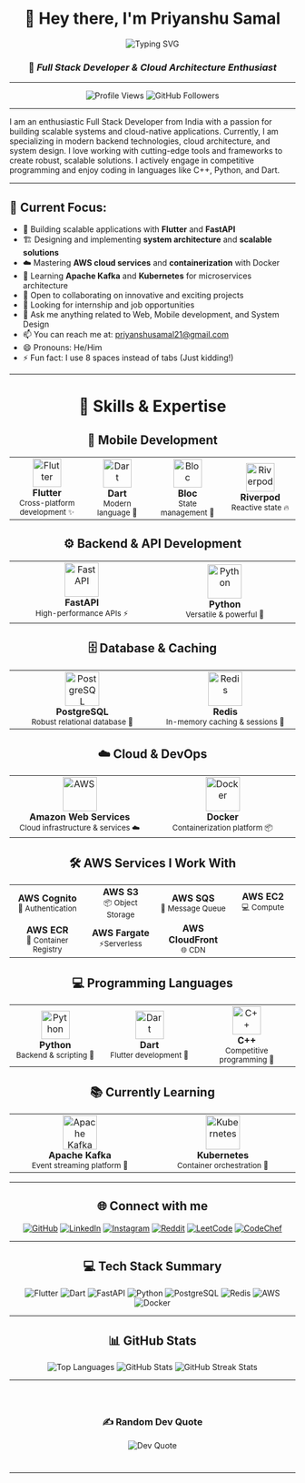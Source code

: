 <div align="center">
  
# 👋 Hey there, I'm Priyanshu Samal 

<img src="https://readme-typing-svg.herokuapp.com?font=Fira+Code&size=30&duration=3000&pause=1000&color=8B4513&center=true&vCenter=true&width=600&lines=Full+Stack+Developer;Cloud+Architecture+Enthusiast;Flutter+%26+FastAPI+Developer;System+Design+Passionate" alt="Typing SVG" />

### 🌟 *Full Stack Developer & Cloud Architecture Enthusiast*

</div>

---

<p align="center"> 
  <img src="https://komarev.com/ghpvc/?username=TexZ-GenZ&label=Profile%20Views&style=for-the-badge&color=8B4513&labelColor=D2691E" alt="Profile Views" />
  <img src="https://img.shields.io/github/followers/TexZ-GenZ?label=Followers&style=for-the-badge&color=8B4513&labelColor=D2691E" alt="GitHub Followers" />
</p>


---

I am an enthusiastic Full Stack Developer from India with a passion for building scalable systems and cloud-native applications. Currently, I am specializing in modern backend technologies, cloud architecture, and system design. I love working with cutting-edge tools and frameworks to create robust, scalable solutions. I actively engage in competitive programming and enjoy coding in languages like C++, Python, and Dart.

---

## 🌟 **Current Focus**:
- 🔭 Building scalable applications with **Flutter** and **FastAPI**
- 🏗️ Designing and implementing **system architecture** and **scalable solutions**
- ☁️ Mastering **AWS cloud services** and **containerization** with Docker
- 🚀 Learning **Apache Kafka** and **Kubernetes** for microservices architecture
- 👯 Open to collaborating on innovative and exciting projects
- 🤔 Looking for internship and job opportunities
- 💬 Ask me anything related to Web, Mobile development, and System Design
- 📫 You can reach me at: priyanshusamal21@gmail.com
- 😄 Pronouns: He/Him
- ⚡ Fun fact: I use 8 spaces instead of tabs (Just kidding!)

---

<div align="center">

# 🚀 **Skills & Expertise**

</div>

<div align="center">

## 📱 **Mobile Development**

<table>
<tr>
<td align="center" width="200">
<img src="https://skillicons.dev/icons?i=flutter" alt="Flutter" width="50"/>
<br><strong>Flutter</strong>
<br><sub>Cross-platform development ✨</sub>
</td>
<td align="center" width="200">
<img src="https://skillicons.dev/icons?i=dart" alt="Dart" width="50"/>
<br><strong>Dart</strong>
<br><sub>Modern language 🎯</sub>
</td>
<td align="center" width="200">
<img src="https://cdn.jsdelivr.net/gh/devicons/devicon/icons/flutter/flutter-original.svg" alt="Bloc" width="50"/>
<br><strong>Bloc</strong>
<br><sub>State management 🔄</sub>
</td>
<td align="center" width="200">
<img src="https://riverpod.dev/img/logo.png" alt="Riverpod" width="50"/>
<br><strong>Riverpod</strong>
<br><sub>Reactive state 🔥</sub>
</td>
</tr>
</table>

</div>

<div align="center">

## ⚙️ **Backend & API Development**

<table>
<tr>
<td align="center" width="300">
<img src="https://skillicons.dev/icons?i=fastapi" alt="FastAPI" width="60"/>
<br><strong>FastAPI</strong>
<br><sub>High-performance APIs ⚡</sub>
</td>
<td align="center" width="300">
<img src="https://skillicons.dev/icons?i=python" alt="Python" width="60"/>
<br><strong>Python</strong>
<br><sub>Versatile & powerful 🐍</sub>
</td>
</tr>
</table>

</div>

<div align="center">

## 🗄️ **Database & Caching**

<table>
<tr>
<td align="center" width="300">
<img src="https://skillicons.dev/icons?i=postgresql" alt="PostgreSQL" width="60"/>
<br><strong>PostgreSQL</strong>
<br><sub>Robust relational database 💪</sub>
</td>
<td align="center" width="300">
<img src="https://skillicons.dev/icons?i=redis" alt="Redis" width="60"/>
<br><strong>Redis</strong>
<br><sub>In-memory caching & sessions 🚀</sub>
</td>
</tr>
</table>

</div>

<div align="center">

## ☁️ **Cloud & DevOps**

<table>
<tr>
<td align="center" width="400">
<img src="https://skillicons.dev/icons?i=aws" alt="AWS" width="60"/>
<br><strong>Amazon Web Services</strong>
<br><sub>Cloud infrastructure & services ☁️</sub>
</td>
<td align="center" width="400">
<img src="https://skillicons.dev/icons?i=docker" alt="Docker" width="60"/>
<br><strong>Docker</strong>
<br><sub>Containerization platform 📦</sub>
</td>
</tr>
</table>

</div>

<div align="center">

## 🛠️ **AWS Services I Work With**

<table>
<tr>
<td align="center" width="150">
<strong>AWS Cognito</strong>
<br><sub>🔐 Authentication</sub>
</td>
<td align="center" width="150">
<strong>AWS S3</strong>
<br><sub>📦 Object Storage</sub>
</td>
<td align="center" width="150">
<strong>AWS SQS</strong>
<br><sub>📨 Message Queue</sub>
</td>
<td align="center" width="150">
<strong>AWS EC2</strong>
<br><sub>💻 Compute</sub>
</td>
</tr>
<tr>
<td align="center" width="150">
<strong>AWS ECR</strong>
<br><sub>🐳 Container Registry</sub>
</td>
<td align="center" width="150">
<strong>AWS Fargate</strong>
<br><sub>⚡Serverless </sub>
</td>
<td align="center" width="150">
<strong>AWS CloudFront</strong>
<br><sub>🌐 CDN</sub>
</td>

</tr>
</table>

</div>



<div align="center">

## 💻 **Programming Languages**

<table>
<tr>
<td align="center" width="200">
<img src="https://skillicons.dev/icons?i=python" alt="Python" width="50"/>
<br><strong>Python</strong>
<br><sub>Backend & scripting 🐍</sub>
</td>
<td align="center" width="200">
<img src="https://skillicons.dev/icons?i=dart" alt="Dart" width="50"/>
<br><strong>Dart</strong>
<br><sub>Flutter development 🎯</sub>
</td>
<td align="center" width="200">
<img src="https://skillicons.dev/icons?i=cpp" alt="C++" width="50"/>
<br><strong>C++</strong>
<br><sub>Competitive programming 💪</sub>
</td>
</tr>
</table>

</div>

<div align="center">

## 📚 **Currently Learning**

<table>
<tr>
<td align="center" width="300">
<img src="https://kafka.apache.org/images/apache-kafka.png" alt="Apache Kafka" width="60"/>
<br><strong>Apache Kafka</strong>
<br><sub>Event streaming platform 📡</sub>
</td>
<td align="center" width="300">
<img src="https://skillicons.dev/icons?i=kubernetes" alt="Kubernetes" width="60"/>
<br><strong>Kubernetes</strong>
<br><sub>Container orchestration 🎼</sub>
</td>
</tr>
</table>

</div>

---

<div align="center">

## 🌐 **Connect with me**

[![GitHub](https://img.shields.io/badge/-GitHub-8B4513?style=for-the-badge&logo=github&logoColor=white)](https://github.com/TexZ-GenZ)
[![LinkedIn](https://img.shields.io/badge/-LinkedIn-D2691E?style=for-the-badge&logo=linkedin&logoColor=white)](https://www.linkedin.com/in/Priyanshu-Samal/)
[![Instagram](https://img.shields.io/badge/-Instagram-CD853F?style=for-the-badge&logo=instagram&logoColor=white)](https://www.instagram.com/_priyanshu_samal/)
[![Reddit](https://img.shields.io/badge/-Reddit-A0522D?style=for-the-badge&logo=reddit&logoColor=white)](https://www.reddit.com/user/u/Material-Tackle-1647)
[![LeetCode](https://img.shields.io/badge/-LeetCode-DEB887?style=for-the-badge&logo=leetcode&logoColor=8B4513)](https://leetcode.com/u/Priyanshu_Samal_123/)
[![CodeChef](https://img.shields.io/badge/-CodeChef-8B4513?style=for-the-badge&logo=codechef&logoColor=white)](https://www.codechef.com/users/t_e_x_z26)

</div>

---

<div align="center">

## 💻 **Tech Stack Summary**

![Flutter](https://img.shields.io/badge/Flutter-%238B4513.svg?style=for-the-badge&logo=flutter&logoColor=white)
![Dart](https://img.shields.io/badge/Dart-%23D2691E.svg?style=for-the-badge&logo=dart&logoColor=white)
![FastAPI](https://img.shields.io/badge/FastAPI-%23CD853F.svg?style=for-the-badge&logo=fastapi&logoColor=white)
![Python](https://img.shields.io/badge/Python-%23A0522D.svg?style=for-the-badge&logo=python&logoColor=white)
![PostgreSQL](https://img.shields.io/badge/PostgreSQL-%23DEB887.svg?style=for-the-badge&logo=postgresql&logoColor=8B4513)
![Redis](https://img.shields.io/badge/Redis-%23F4A460.svg?style=for-the-badge&logo=redis&logoColor=8B4513)
![AWS](https://img.shields.io/badge/AWS-%23B85C00.svg?style=for-the-badge&logo=amazonwebservices&logoColor=white)
![Docker](https://img.shields.io/badge/Docker-%23CD853F.svg?style=for-the-badge&logo=docker&logoColor=white)

</div>

---

<div align="center">

## 📊 **GitHub Stats**

<img src="https://github-readme-stats.vercel.app/api/top-langs/?username=TexZ-GenZ&layout=compact&theme=dark&hide_border=true&bg_color=45,2D1B13,3C2415&title_color=DEB887&text_color=F5DEB3&icon_color=CD853F" alt="Top Languages" />

<img src="https://github-readme-stats.vercel.app/api?username=TexZ-GenZ&show_icons=true&theme=dark&hide_border=true&bg_color=45,2D1B13,3C2415&title_color=DEB887&text_color=F5DEB3&icon_color=CD853F" alt="GitHub Stats" />

<img src="https://streak-stats.demolab.com/?user=TexZ-GenZ&theme=dark&hide_border=true&background=45,2D1B13,3C2415&stroke=CD853F&ring=DEB887&fire=F4A460&currStreakLabel=F5DEB3&sideLabels=F5DEB3&currStreakNum=CD853F&sideNums=CD853F" alt="GitHub Streak Stats">

</div>

---

<div align="center" style="padding: 25px;">

### ✍️ **Random Dev Quote**

<img src="https://quotes-github-readme.vercel.app/api?type=horizontal&theme=dark&bg_color=45,2D1B13,3C2415&quote_color=F5DEB3&author_color=DEB887&border_color=CD853F&height=120" alt="Dev Quote">

</div>

---

